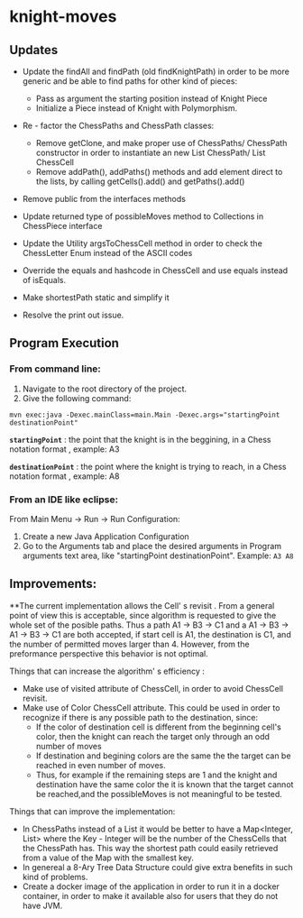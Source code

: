 # knight-moves

## Updates 

* Update the findAll and findPath (old findKnightPath) in order to be more generic and be able to find paths for other kind of pieces:

    * Pass as argument the starting position instead of Knight Piece
    * Initialize a Piece instead of Knight with Polymorphism. 
 
* Re - factor the ChessPaths and ChessPath classes:

    * Remove getClone, and make proper use of ChessPaths/ ChessPath constructor in order to instantiate an new List ChessPath/ List ChessCell
    * Remove addPath(), addPaths() methods and add element direct to the lists, by calling getCells().add() and getPaths().add()  

* Remove public from the interfaces methods
* Update returned type of possibleMoves method to Collections in ChessPiece interface 
* Update the Utility argsToChessCell method in order to check the ChessLetter Enum instead of the ASCII codes
* Override the equals and hashcode in ChessCell and use equals instead of isEquals.
* Make shortestPath static and simplify it  
* Resolve the print out issue.

## Program Execution

### From command line:

1. Navigate to the root directory of the project.
1. Give the following command:

``` 
mvn exec:java -Dexec.mainClass=main.Main -Dexec.args="startingPoint destinationPoint"
```

__`startingPoint`__ : the point that the knight is in the beggining, in a Chess notation format , example: A3

__`destinationPoint`__ : the point where the knight is trying to reach,  in a Chess notation format , example: A8

### From an IDE like eclipse: 

From Main Menu -> Run -> Run Configuration:

1. Create a new Java Application Configuration
1. Go to the Arguments tab and place the desired arguments in Program arguments text area, like "startingPoint destinationPoint". Example: `A3 A8`

## Improvements:

**The current implementation allows the Cell' s revisit . From a general point of view this is acceptable, since algorithm is requested to give the whole set of the posible paths. Thus a path A1 -> B3 -> C1 and a A1 -> B3 -> A1 -> B3 -> C1 are both accepted, if start cell is A1, the destination is C1, and the number of permitted moves larger than 4. However, from the preformance perspective this behavior is not optimal.

Things that can increase the algorithm' s efficiency :

* Make use of visited attribute of ChessCell, in order to avoid ChessCell revisit.
* Make use of Color ChessCell attribute. This could be used in order to recognize if there is any possible path to the destination, since:
  * If the color of destination cell is different from the beginning cell's color, then the knight can reach the target only through an odd number of moves
  * If destination and begining colors are the same the the target can be reached in even number of moves.
  * Thus, for example if the remaining steps are 1 and the knight and destination have the same color the it is known that the target cannot be reached,and the possibleMoves is not meaningful to be tested.

Things that can improve the implementation:

* In ChessPaths instead of a List<ChessPath> it would be better to have a Map<Integer, List<ChessPath>> where the Key - Integer will be the number of the ChessCells that the ChessPath has. This way the shortest path could easily retrieved from a value of the Map with the smallest key.
* In genereal a 8-Ary Tree Data Structure could give extra benefits in such kind of problems.
* Create a docker image of the application in order to run it in a docker container, in order to make it available also for users that they do not have JVM.
